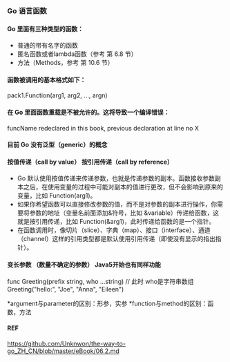 ### Go 语言函数
#### Go 里面有三种类型的函数：
- 普通的带有名字的函数
- 匿名函数或者lambda函数（参考 第 6.8 节）
- 方法（Methods，参考 第 10.6 节）

#### 函数被调用的基本格式如下：  
pack1.Function(arg1, arg2, …, argn)

#### 在 Go 里面函数重载是不被允许的。这将导致一个编译错误：
funcName redeclared in this book, previous declaration at line no X

#### 目前 Go 没有泛型（generic）的概念

#### 按值传递（call by value） 按引用传递（call by reference）
- Go 默认使用按值传递来传递参数，也就是传递参数的副本。函数接收参数副本之后，在使用变量的过程中可能对副本的值进行更改，但不会影响到原来的变量，比如 Function(arg1)。  
- 如果你希望函数可以直接修改参数的值，而不是对参数的副本进行操作，你需要将参数的地址（变量名前面添加&符号，比如 &variable）传递给函数，这就是按引用传递，比如 Function(&arg1)，此时传递给函数的是一个指针。  
- 在函数调用时，像切片（slice）、字典（map）、接口（interface）、通道（channel）这样的引用类型都是默认使用引用传递（即使没有显示的指出指针）。

#### 变长参数 （数量不确定的参数） Java5开始也有同样功能
func Greeting(prefix string, who ...string) // 此时 who是字符串数组
Greeting("hello:", "Joe", "Anna", "Eileen")


*argument与parameter的区别：形参，实参
*function与method的区别：函数，方法

#### REF
https://github.com/Unknwon/the-way-to-go_ZH_CN/blob/master/eBook/06.2.md
